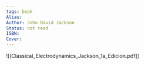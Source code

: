 ```yaml
---
tags: book
Alias:
Author: John David Jackson
Status: not read
ISBN:
Cover:
---
```

![[Classical_Electrodynamics_Jackson_1a_Edicion.pdf]]